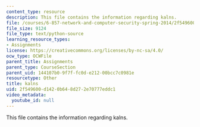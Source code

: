 ```yaml
---
content_type: resource
description: This file contains the information regarding kalns.
file: /courses/6-857-network-and-computer-security-spring-2014/2f549600d1420b648d272e70777eddc1_kalns.py
file_size: 9124
file_type: text/python-source
learning_resource_types:
- Assignments
license: https://creativecommons.org/licenses/by-nc-sa/4.0/
ocw_type: OCWFile
parent_title: Assignments
parent_type: CourseSection
parent_uid: 144107b0-9f7f-fc0d-e212-00bcc7c0981e
resourcetype: Other
title: kalns
uid: 2f549600-d142-0b64-8d27-2e70777eddc1
video_metadata:
  youtube_id: null
---
```

This file contains the information regarding kalns.